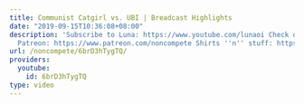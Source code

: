 ```yaml
---
title: Communist Catgirl vs. UBI | Breadcast Highlights
date: "2019-09-15T10:36:08+08:00"
description: 'Subscribe to Luna: https://www.youtube.com/lunaoi Check out JBYC: https://www.youtube.com/jbycshow
  Patreon: https://www.patreon.com/noncompete Shirts ''n'' stuff: https://www.non-compete.com/shop/'
url: /noncompete/6brD3hTygTQ/
providers:
  youtube:
    id: 6brD3hTygTQ
type: video
---
```

